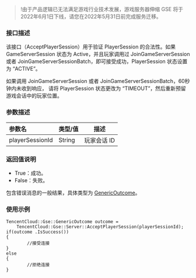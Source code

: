 >!由于产品逻辑已无法满足游戏行业技术发展，游戏服务器伸缩 GSE 将于2022年6月1日下线，请您在2022年5月31日前完成服务迁移。



### 接口描述
该接口（AcceptPlayerSession）用于验证 PlayerSession 的合法性。如果 GameServerSession 状态为 Active，并且玩家调用过 JoinGameServerSession 或者 JoinGameServerSessionBatch，即可接受成功，PlayerSession 状态设置为 “ACTIVE”。

如果调用 JoinGameServerSession 或者 JoinGameServerSessionBatch，60秒钟内未收到响应， 请将 PlayerSession 状态更改为 “TIMEOUT”，然后重新预留游戏会话中的玩家位置。

### 参数描述

|参数名|类型/值|描述|
|:---|---|---|
|playerSessionId|String|玩家会话 ID|


### 返回值说明

- True：成功。
- False：失败。

包含错误消息的一般结果，具体类型为 [GenericOutcome](https://cloud.tencent.com/document/product/1165/42020#jtlx)。


### 使用示例
```
TencentCloud::Gse::GenericOutcome outcome = 
   	TencentCloud::Gse::Server::AcceptPlayerSession(playerSessionId);
if(outcome .IsSuccess())
{
        //接受连接
}
else 
{
        //拒绝连接
} 
```

